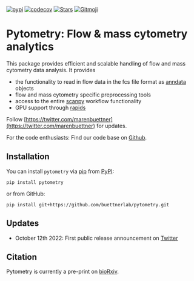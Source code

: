[![pypi](https://img.shields.io/pypi/v/pytometry?color=blue&label=pypi%20package)](https://pypi.org/project/pytometry)
[![codecov](https://codecov.io/gh/buettnerlab/pytometry/branch/main/graph/badge.svg?token=AEG5ra92HV)](https://codecov.io/gh/buettnerlab/pytometry)
[![Stars](https://img.shields.io/github/stars/buettnerlab/pytometry?logo=GitHub&color=yellow)](https://github.com/buettnerlab/pytometry/stargazers)
<a href="https://gitmoji.dev">
<img src="https://img.shields.io/badge/gitmoji-%20😜%20😍-FFDD67.svg" alt="Gitmoji">
</a>

# Pytometry: Flow & mass cytometry analytics

This package provides efficient and scalable handling of flow and mass cytometry data analysis. It provides

- the functionality to read in flow data in the fcs file format as [anndata](https://anndata.readthedocs.io/en/latest/) objects
- flow and mass cytometry specific preprocessing tools
- access to the entire [scanpy](https://scanpy.readthedocs.io/en/stable/) workflow functionality
- GPU support through [rapids](https://github.com/clara-parabricks/rapids-single-cell-examples)

Follow [https://twitter.com/marenbuettner](https://twitter.com/marenbuettner) for updates.

For the code enthusiasts: Find our code base on [Github](https://github.com/buettnerlab/pytometry).

## Installation

You can install `pytometry` via [pip](https://pip.pypa.io/) from [PyPI](https://pypi.org/):

```
pip install pytometry
```

or from GitHub:

```
pip install git+https://github.com/buettnerlab/pytometry.git
```

## Updates

- October 12th 2022: First public release announcement on [Twitter](https://twitter.com/marenbuettner/status/1580160765201244161?s=20&t=mTBLcUaqKs9eMzEpOWnG0g)

## Citation

Pytometry is currently a pre-print on [bioRxiv](https://www.biorxiv.org/content/10.1101/2022.10.10.511546v1).
